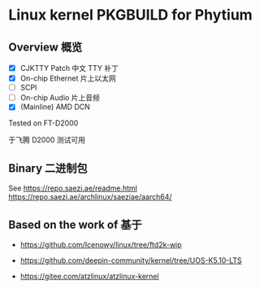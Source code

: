 # Linux kernel PKGBUILD for Phytium

## Overview 概览

- [x] CJKTTY Patch 中文 TTY 补丁
- [x] On-chip Ethernet 片上以太网
- [ ] SCPI
- [ ] On-chip Audio 片上音频
- [x] (Mainline) AMD DCN

Tested on FT-D2000

于飞腾 D2000 测试可用

## Binary 二进制包

See <https://repo.saezi.ae/readme.html> <https://repo.saezi.ae/archlinux/saeziae/aarch64/>

## Based on the work of  基于

- <https://github.com/Icenowy/linux/tree/ftd2k-wip>

- <https://github.com/deepin-community/kernel/tree/UOS-K5.10-LTS>

- <https://gitee.com/atzlinux/atzlinux-kernel>
